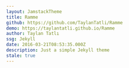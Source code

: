 ```yaml
---
layout: JamstackTheme
title: Ramme
github: https://github.com/TaylanTatli/Ramme
demo: https://taylantatli.github.io/Ramme
author: Taylan Tatlı
ssg: Jekyll
date: 2016-03-21T08:53:35.000Z
description: Just a simple Jekyll theme
stale: true
---
```

